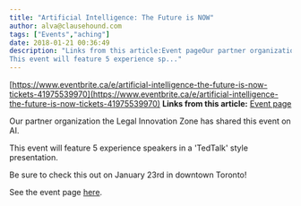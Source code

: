 ```yaml
---
title: "Artificial Intelligence: The Future is NOW"
author: alva@clausehound.com
tags: ["Events","aching"]
date: 2018-01-21 00:36:49
description: "Links from this article:Event pageOur partner organization the Legal Innovation Zone has shared this event on AI.
This event will feature 5 experience sp..."
---
```


[https://www.eventbrite.ca/e/artificial-intelligence-the-future-is-now-tickets-41975539970](https://www.eventbrite.ca/e/artificial-intelligence-the-future-is-now-tickets-41975539970)
**Links from this article:**
[Event page](https://www.eventbrite.ca/e/artificial-intelligence-the-future-is-now-tickets-41975539970)

Our partner organization the Legal Innovation Zone has shared this event on AI.

This event will feature 5 experience speakers in a 'TedTalk' style presentation.

Be sure to check this out on January 23rd in downtown Toronto!

See the event page [here](https://www.eventbrite.ca/e/artificial-intelligence-the-future-is-now-tickets-41975539970).